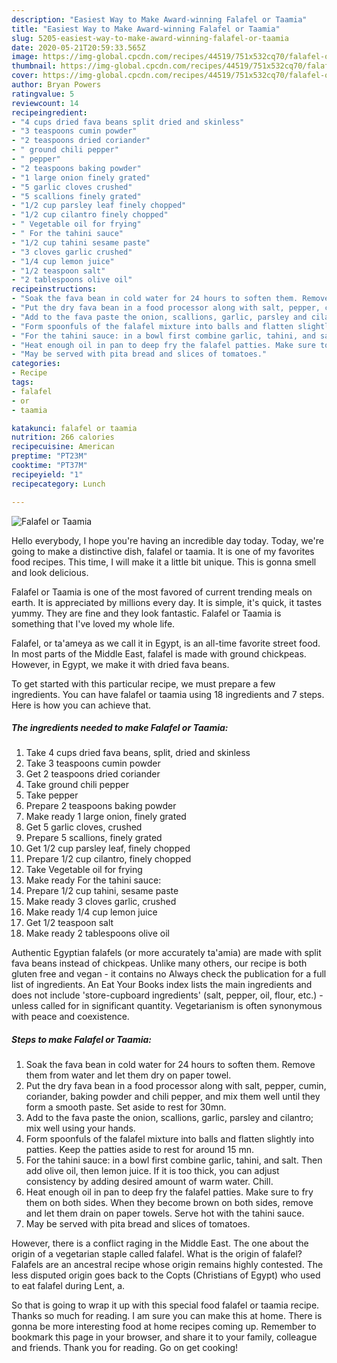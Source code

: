 ```yaml
---
description: "Easiest Way to Make Award-winning Falafel or Taamia"
title: "Easiest Way to Make Award-winning Falafel or Taamia"
slug: 5205-easiest-way-to-make-award-winning-falafel-or-taamia
date: 2020-05-21T20:59:33.565Z
image: https://img-global.cpcdn.com/recipes/44519/751x532cq70/falafel-or-taamia-recipe-main-photo.jpg
thumbnail: https://img-global.cpcdn.com/recipes/44519/751x532cq70/falafel-or-taamia-recipe-main-photo.jpg
cover: https://img-global.cpcdn.com/recipes/44519/751x532cq70/falafel-or-taamia-recipe-main-photo.jpg
author: Bryan Powers
ratingvalue: 5
reviewcount: 14
recipeingredient:
- "4 cups dried fava beans split dried and skinless"
- "3 teaspoons cumin powder"
- "2 teaspoons dried coriander"
- " ground chili pepper"
- " pepper"
- "2 teaspoons baking powder"
- "1 large onion finely grated"
- "5 garlic cloves crushed"
- "5 scallions finely grated"
- "1/2 cup parsley leaf finely chopped"
- "1/2 cup cilantro finely chopped"
- " Vegetable oil for frying"
- " For the tahini sauce"
- "1/2 cup tahini sesame paste"
- "3 cloves garlic crushed"
- "1/4 cup lemon juice"
- "1/2 teaspoon salt"
- "2 tablespoons olive oil"
recipeinstructions:
- "Soak the fava bean in cold water for 24 hours to soften them. Remove them from water and let them dry on paper towel."
- "Put the dry fava bean in a food processor along with salt, pepper, cumin, coriander, baking powder and chili pepper, and mix them well until they form a smooth paste. Set aside to rest for 30mn."
- "Add to the fava paste the onion, scallions, garlic, parsley and cilantro; mix well using your hands."
- "Form spoonfuls of the falafel mixture into balls and flatten slightly into patties. Keep the patties aside to rest for around 15 mn."
- "For the tahini sauce: in a bowl first combine garlic, tahini, and salt. Then add olive oil, then lemon juice. If it is too thick, you can adjust consistency by adding desired amount of warm water. Chill."
- "Heat enough oil in pan to deep fry the falafel patties. Make sure to fry them on both sides. When they become brown on both sides, remove and let them drain on paper towels. Serve hot with the tahini sauce."
- "May be served with pita bread and slices of tomatoes."
categories:
- Recipe
tags:
- falafel
- or
- taamia

katakunci: falafel or taamia 
nutrition: 266 calories
recipecuisine: American
preptime: "PT23M"
cooktime: "PT37M"
recipeyield: "1"
recipecategory: Lunch

---
```



![Falafel or Taamia](https://img-global.cpcdn.com/recipes/44519/751x532cq70/falafel-or-taamia-recipe-main-photo.jpg)

Hello everybody, I hope you're having an incredible day today. Today, we're going to make a distinctive dish, falafel or taamia. It is one of my favorites food recipes. This time, I will make it a little bit unique. This is gonna smell and look delicious.

Falafel or Taamia is one of the most favored of current trending meals on earth. It is appreciated by millions every day. It is simple, it's quick, it tastes yummy. They are fine and they look fantastic. Falafel or Taamia is something that I've loved my whole life.

Falafel, or ta&#39;ameya as we call it in Egypt, is an all-time favorite street food. In most parts of the Middle East, falafel is made with ground chickpeas. However, in Egypt, we make it with dried fava beans.


To get started with this particular recipe, we must prepare a few ingredients. You can have falafel or taamia using 18 ingredients and 7 steps. Here is how you can achieve that.

<!--inarticleads1-->

##### The ingredients needed to make Falafel or Taamia:

1. Take 4 cups dried fava beans, split, dried and skinless
1. Take 3 teaspoons cumin powder
1. Get 2 teaspoons dried coriander
1. Take  ground chili pepper
1. Take  pepper
1. Prepare 2 teaspoons baking powder
1. Make ready 1 large onion, finely grated
1. Get 5 garlic cloves, crushed
1. Prepare 5 scallions, finely grated
1. Get 1/2 cup parsley leaf, finely chopped
1. Prepare 1/2 cup cilantro, finely chopped
1. Take  Vegetable oil for frying
1. Make ready  For the tahini sauce:
1. Prepare 1/2 cup tahini, sesame paste
1. Make ready 3 cloves garlic, crushed
1. Make ready 1/4 cup lemon juice
1. Get 1/2 teaspoon salt
1. Make ready 2 tablespoons olive oil


Authentic Egyptian falafels (or more accurately ta&#39;amia) are made with split fava beans instead of chickpeas. Unlike many others, our recipe is both gluten free and vegan - it contains no Always check the publication for a full list of ingredients. An Eat Your Books index lists the main ingredients and does not include &#39;store-cupboard ingredients&#39; (salt, pepper, oil, flour, etc.) - unless called for in significant quantity. Vegetarianism is often synonymous with peace and coexistence. 

<!--inarticleads2-->

##### Steps to make Falafel or Taamia:

1. Soak the fava bean in cold water for 24 hours to soften them. Remove them from water and let them dry on paper towel.
1. Put the dry fava bean in a food processor along with salt, pepper, cumin, coriander, baking powder and chili pepper, and mix them well until they form a smooth paste. Set aside to rest for 30mn.
1. Add to the fava paste the onion, scallions, garlic, parsley and cilantro; mix well using your hands.
1. Form spoonfuls of the falafel mixture into balls and flatten slightly into patties. Keep the patties aside to rest for around 15 mn.
1. For the tahini sauce: in a bowl first combine garlic, tahini, and salt. Then add olive oil, then lemon juice. If it is too thick, you can adjust consistency by adding desired amount of warm water. Chill.
1. Heat enough oil in pan to deep fry the falafel patties. Make sure to fry them on both sides. When they become brown on both sides, remove and let them drain on paper towels. Serve hot with the tahini sauce.
1. May be served with pita bread and slices of tomatoes.


However, there is a conflict raging in the Middle East. The one about the origin of a vegetarian staple called falafel. What is the origin of falafel? Falafels are an ancestral recipe whose origin remains highly contested. The less disputed origin goes back to the Copts (Christians of Egypt) who used to eat falafel during Lent, a. 

So that is going to wrap it up with this special food falafel or taamia recipe. Thanks so much for reading. I am sure you can make this at home. There is gonna be more interesting food at home recipes coming up. Remember to bookmark this page in your browser, and share it to your family, colleague and friends. Thank you for reading. Go on get cooking!
